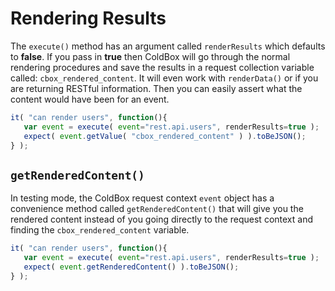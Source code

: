 # Rendering Results

The `execute()` method has an argument called `renderResults` which defaults to **false**. If you pass in **true** then ColdBox will go through the normal rendering procedures and save the results in a request collection variable called: `cbox_rendered_content`. It will even work with `renderData()` or if you are returning RESTful information. Then you can easily assert what the content would have been for an event.

```js
it( "can render users", function(){
   var event = execute( event="rest.api.users", renderResults=true );
   expect( event.getValue( "cbox_rendered_content" ) ).toBeJSON();
} );
```

## `getRenderedContent()`

In testing mode, the ColdBox request context `event` object has a convenience method called `getRenderedContent()` that will give you the rendered content instead of you going directly to the request context and finding the `cbox_rendered_content` variable.

```js
it( "can render users", function(){
   var event = execute( event="rest.api.users", renderResults=true );
   expect( event.getRenderedContent() ).toBeJSON();
} );
```

